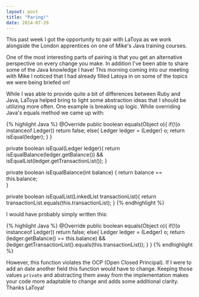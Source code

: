 ```yaml
---
layout: post
title: "Paring!"
date: 2014-07-29
---
```


This past week I got the opportunity to pair with LaToya as we work alongside the London apprentices on one of Mike's Java training courses. 

One of the most interesting parts of pairing is that you get an alternative perspective on every change you make. In addition I've been able to share some of the Java knowledge I have! This morning coming into our meeting with Mike I noticed that I had already filled Latoya in on some of the topics we were being briefed on! 

While I was able to provide quite a bit of differences between Ruby and Java, LaToya helped bring to light some abstraction ideas that I should be utilizing more often. One example is breaking up logic. While overriding Java's equals method we came up with: 

{% highlight Java %}
@Override
public boolean equals(Object o){
	if(!(o instanceof Ledger))
		return false;
	else{
		Ledger ledger = (Ledger) o;
		return isEqual(ledger);
	}
}
	
private boolean isEqual(Ledger ledger){
	return isEqualBalance(ledger.getBalance()) && isEqualList(ledger.getTransactionList());
}
	
private boolean isEqualBalance(int balance) {
	return balance == this.balance;		
}
	
private boolean isEqualList(LinkedList<Transaction> transactionList){
	return transactionList.equals(this.transactionList);
}
{% endhighlight %}

I would have probably simply written this:

{% highlight Java %}
@Override
public boolean equals(Object o){
	if(!(o instanceof Ledger))
		return false;
	else{
		Ledger ledger = (Ledger) o;
		return (ledger.getBalance() == this.balance) && (ledger.getTransactionList().equals(this.transactionList));
	}
}
{% endhighlight %}

However, this function violates the OCP (Open Closed Principal). If I were to add an date another field this function would have to change. Keeping those values `private` and abstracting them away from the implementation makes your code more adaptable to change and adds some additional clarity. Thanks LaToya! 